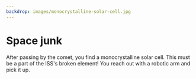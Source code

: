 ```yaml
---
backdrop: images/monocrystalline-solar-cell.jpg
---
```


# Space junk

After passing by the comet, you find a monocrystalline solar cell. This must be a part of the ISS's broken element! You reach out with a robotic arm and pick it up.

<Item id="2"/>

<Page url="/rocket/en" instructions="" action="Return to the start for a new mission!" condition="none" />